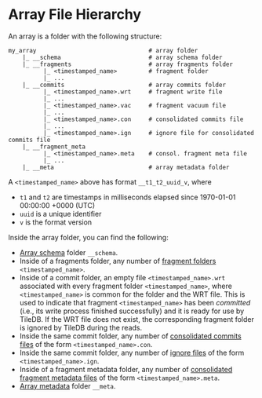 # Array File Hierarchy

An array is a folder with the following structure:

```
my_array                                # array folder
    |_ __schema                         # array schema folder
    |_ __fragments                      # array fragments folder
          |_ <timestamped_name>         # fragment folder
          |_ ...
    |_ __commits                        # array commits folder
          |_ <timestamped_name>.wrt     # fragment write file
          |_ ...
          |_ <timestamped_name>.vac     # fragment vacuum file
          |_ ...
          |_ <timestamped_name>.con     # consolidated commits file
          |_ ...
          |_ <timestamped_name>.ign     # ignore file for consolidated commits file
    |_ __fragment_meta                  
          |_ <timestamped_name>.meta    # consol. fragment meta file
          |_ ...                  
    |_ __meta                           # array metadata folder

```

A `<timestamped_name>` above has format `__t1_t2_uuid_v`, where 
* `t1` and `t2` are timestamps in milliseconds elapsed since 1970-01-01 00:00:00 +0000 (UTC)
* `uuid` is a unique identifier
* `v` is the format version

Inside the array folder, you can find the following:

* [Array schema](./array_schema.md) folder `__schema`.
* Inside of a fragments folder, any number of [fragment folders](./fragment.md) `<timestamped_name>`.
* Inside of a commit folder, an empty file `<timestamped_name>.wrt` associated with every fragment folder `<timestamped_name>`, where `<timestamped_name>` is common for the folder and the WRT file. This is used to indicate that fragment `<timestamped_name>` has been *committed* (i.e., its write process finished successfully) and it is ready for use by TileDB. If the WRT file does not exist, the corresponding fragment folder is ignored by TileDB during the reads.
* Inside the same commit folder, any number of [consolidated commits files](./consolidated_commits_file.md) of the form `<timestamped_name>.con`.
* Inside the same commit folder, any number of [ignore files](./ignore_file.md) of the form `<timestamped_name>.ign`.
* Inside of a fragment metadata folder, any number of [consolidated fragment metadata files](./consolidated_fragment_metadata_file.md) of the form `<timestamped_name>.meta`.
* [Array metadata](./metadata.md) folder `__meta`.